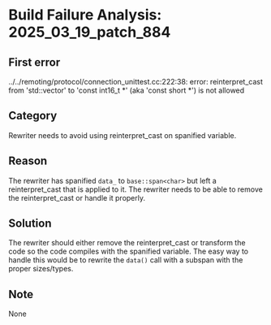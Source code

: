 # Build Failure Analysis: 2025_03_19_patch_884

## First error

../../remoting/protocol/connection_unittest.cc:222:38: error: reinterpret_cast from 'std::vector<char>' to 'const int16_t *' (aka 'const short *') is not allowed

## Category
Rewriter needs to avoid using reinterpret_cast on spanified variable.

## Reason
The rewriter has spanified `data_` to `base::span<char>` but left a reinterpret_cast that is applied to it. The rewriter needs to be able to remove the reinterpret_cast or handle it properly.

## Solution
The rewriter should either remove the reinterpret_cast or transform the code so the code compiles with the spanified variable. The easy way to handle this would be to rewrite the `data()` call with a subspan with the proper sizes/types.

## Note
None